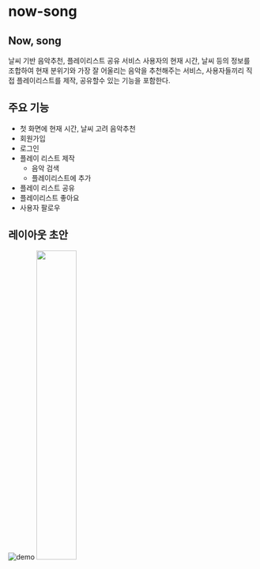 # now-song

## Now, song

날씨 기반 음악추천, 플레이리스트 공유 서비스
사용자의 현재 시간, 날씨 등의 정보를 조합하여 현재 분위기와 가장 잘 어울리는 음악을 추천해주는 서비스,
사용자들끼리 직접 플레이리스트를 제작, 공유할수 있는 기능을 포함한다.


## 주요 기능

- 첫 화면에 현재 시간, 날씨 고려 음악추천
- 회원가입
- 로그인
- 플레이 리스트 제작
    - 음악 검색
    - 플레이리스트에 추가
- 플레이 리스트 공유
- 플레이리스트 좋아요
- 사용자 팔로우


## 레이아웃 초안
![demo](https://user-images.githubusercontent.com/57065379/96479219-99743180-1273-11eb-8b3c-f91b814ef2d8.jpg)
<img src="https://user-images.githubusercontent.com/57065379/96479229-9d07b880-1273-11eb-8d67-c8348bb74a88.jpg" width="40%">

